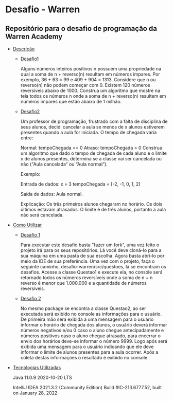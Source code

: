 # Desafio - Warren

## Repositório para o desafio de programação da Warren Academy

* [Descrição](#Descrição)
  * [Desafio1](#Desafio1)
    
    Alguns números inteiros positivos n possuem uma propriedade na qual a soma de n + reverso(n) resultam em números ímpares. Por exemplo, 36 + 63 = 99 e 409 + 904 = 1313. Considere que n ou reverso(n) não podem começar com 0.
    Existem 120 números reversíveis abaixo de 1000.
    Construa um algoritmo que mostre na tela todos os números n onde a soma de n + reverso(n) resultem em números ímpares que estão abaixo de 1 milhão.
    
  * [Desafio2](#Desafio2)
    
    Um professor de programação, frustrado com a falta de disciplina de seus alunos, decidi cancelar a aula se menos de x alunos estiverem presentes quando a aula for iniciada. O tempo de chegada varia entre:

    Normal: tempoChegada <= 0
    Atraso: tempoChegada > 0
    Construa um algoritmo que dado o tempo de chegada de cada aluno e o limite x de alunos presentes, determina se a classe vai ser cancelada ou não ("Aula cancelada” ou “Aula normal”).

    Exemplo:

    Entrada de dados:
    x = 3
    tempoChegada = [-2, -1, 0, 1, 2]

    Saída de dados:
    Aula normal.

    Explicação:
    Os três primeiros alunos chegaram no horário. Os dois últimos estavam atrasados. O limite é de três alunos, portanto a aula não será cancelada.
   
* [Como Utilizar](#Como-Utilizar)
    * [Desafio 1](#Desafio-1)
      
      Para executar este desafio basta "fazer um fork", uma vez feito o projeto irá para os seus repositórios. Lá você deve cloná-lo para a sua máquina em uma pasta de       sua escolha. Agora basta abri-lo por meio da IDE de sua preferência. Uma vez com o projeto, faça o seguinte caminho, desafio-warren/src/questoes, lá se encontram       os desafios. Acesse a classe Questao1 e execute ela, no console será retornado todos os números reversíveis onde a soma de n + n reverso é menor que 1.000.000 e       a quantidade de números reversíveis. 
      
    * [Desafio 2](#Desafio-2)

      No mesmo package se encontra a classe Questao2, ao ser executada será exibido no console as informações para o usuário. De primeira mão será exibida a uma mensagem para o usuário informar o horário de chegada dos alunos, o usuário deverá informar números negativos e/ou 0 caso o aluno chegue antecipadamente e números positivos caso o aluno chegue atrasado, para encerrar o envio dos horários deve-se informar o número 9999. Logo após será exibida uma mensagem para o usuário indicando que ele deve informar o limite de alunos presentes para a aula ocorrer. Após a coleta destas informações o resultado é exibido no console.
      
* [Tecnologias Utilizadas](#Tecnologias-Utilizadas)

   Java 11.0.9 2020-10-20 LTS  
   
   IntelliJ IDEA 2021.3.2 (Community Edition) Build #IC-213.6777.52, built on January 28, 2022
  
  


    
